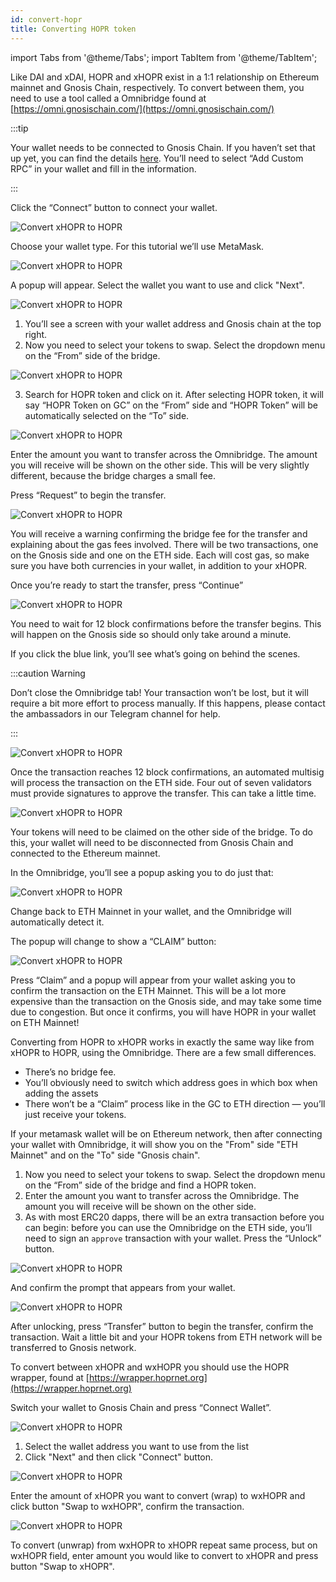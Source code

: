 ```yaml
---
id: convert-hopr
title: Converting HOPR token
---
```


import Tabs from '@theme/Tabs';
import TabItem from '@theme/TabItem';

Like DAI and xDAI, HOPR and xHOPR exist in a 1:1 relationship on Ethereum mainnet and Gnosis Chain, respectively. To convert between them, you need to use a tool called a Omnibridge found at [https://omni.gnosischain.com/](https://omni.gnosischain.com/)

<Tabs>
<TabItem value="xhtoh" label="xHOPR to HOPR">

:::tip

Your wallet needs to be connected to Gnosis Chain. If you haven’t set that up yet, you can find the details [here](https://docs.gnosischain.com/tools/wallets/metamask/). You’ll need to select “Add Custom RPC” in your wallet and fill in the information.

:::

Click the “Connect” button to connect your wallet.

![Convert xHOPR to HOPR](/img/convertion/xh_h-1.png)

Choose your wallet type. For this tutorial we’ll use MetaMask.

![Convert xHOPR to HOPR](/img/convertion/xh_h-2.png)

A popup will appear. Select the wallet you want to use and click "Next".

![Convert xHOPR to HOPR](/img/convertion/xh_h-3.png)

1. You’ll see a screen with your wallet address and Gnosis chain at the top right.
2. Now you need to select your tokens to swap. Select the dropdown menu on the “From” side of the bridge.

![Convert xHOPR to HOPR](/img/convertion/xh_h-4.png)

3. Search for HOPR token and click on it. After selecting HOPR token, it will say “HOPR Token on GC” on the “From” side and “HOPR Token” will be automatically selected on the “To” side.

![Convert xHOPR to HOPR](/img/convertion/xh_h-5.png)

Enter the amount you want to transfer across the Omnibridge. The amount you will receive will be shown on the other side. This will be very slightly different, because the bridge charges a small fee.

Press “Request” to begin the transfer.

![Convert xHOPR to HOPR](/img/convertion/xh_h-6.png)

You will receive a warning confirming the bridge fee for the transfer and explaining about the gas fees involved. There will be two transactions, one on the Gnosis side and one on the ETH side. Each will cost gas, so make sure you have both currencies in your wallet, in addition to your xHOPR.

Once you’re ready to start the transfer, press “Continue”

![Convert xHOPR to HOPR](/img/convertion/xh_h-7.png)

You need to wait for 12 block confirmations before the transfer begins. This will happen on the Gnosis side so should only take around a minute.

If you click the blue link, you’ll see what’s going on behind the scenes.

:::caution Warning

Don’t close the Omnibridge tab! Your transaction won’t be lost, but it will require a bit more effort to process manually. If this happens, please contact the ambassadors in our Telegram channel for help.

:::

![Convert xHOPR to HOPR](/img/convertion/xh_h-8.png)

Once the transaction reaches 12 block confirmations, an automated multisig will process the transaction on the ETH side. Four out of seven validators must provide signatures to approve the transfer. This can take a little time.

![Convert xHOPR to HOPR](/img/convertion/xh_h-9.png)

Your tokens will need to be claimed on the other side of the bridge. To do this, your wallet will need to be disconnected from Gnosis Chain and connected to the Ethereum mainnet.

In the Omnibridge, you’ll see a popup asking you to do just that:

![Convert xHOPR to HOPR](/img/convertion/xh_h-10.png)

Change back to ETH Mainnet in your wallet, and the Omnibridge will automatically detect it.

The popup will change to show a “CLAIM” button:

![Convert xHOPR to HOPR](/img/convertion/xh_h-11.png)

Press “Claim” and a popup will appear from your wallet asking you to confirm the transaction on the ETH Mainnet. This will be a lot more expensive than the transaction on the Gnosis side, and may take some time due to congestion. But once it confirms, you will have HOPR in your wallet on ETH Mainnet!

</TabItem>
<TabItem value="htoxh" label="HOPR to xHOPR">

Converting from HOPR to xHOPR works in exactly the same way like from xHOPR to HOPR, using the Omnibridge. There are a few small differences.

- There’s no bridge fee.
- You’ll obviously need to switch which address goes in which box when adding the assets
- There won’t be a “Claim” process like in the GC to ETH direction — you’ll just receive your tokens.

If your metamask wallet will be on Ethereum network, then after connecting your wallet with Omnibridge, it will show you on the "From" side "ETH Mainnet" and on the "To" side "Gnosis chain".

1. Now you need to select your tokens to swap. Select the dropdown menu on the “From” side of the bridge and find a HOPR token.
2. Enter the amount you want to transfer across the Omnibridge. The amount you will receive will be shown on the other side.
3. As with most ERC20 dapps, there will be an extra transaction before you can begin: before you can use the Omnibridge on the ETH side, you’ll need to sign an `approve` transaction with your wallet. Press the “Unlock” button.

![Convert xHOPR to HOPR](/img/convertion/h_xh-1.png)

And confirm the prompt that appears from your wallet.

![Convert xHOPR to HOPR](/img/convertion/h_xh-2.png)

After unlocking, press “Transfer” button to begin the transfer, confirm the transaction. Wait a little bit and your HOPR tokens from ETH network will be transferred to Gnosis network.

</TabItem>
<TabItem value="xhtowxh" label="xHOPR to wxHOPR">

To convert between xHOPR and wxHOPR you should use the HOPR wrapper, found at [https://wrapper.hoprnet.org](https://wrapper.hoprnet.org)

Switch your wallet to Gnosis Chain and press “Connect Wallet”.

![Convert xHOPR to HOPR](/img/convertion/wrapper-1.png)

1. Select the wallet address you want to use from the list
2. Click "Next" and then click "Connect" button.

![Convert xHOPR to HOPR](/img/convertion/wrapper-2.png)

Enter the amount of xHOPR you want to convert (wrap) to wxHOPR and click button "Swap to wxHOPR", confirm the transaction.

![Convert xHOPR to HOPR](/img/convertion/wrapper-3.png)

To convert (unwrap) from wxHOPR to xHOPR repeat same process, but on wxHOPR field, enter amount you would like to convert to xHOPR and press button "Swap to xHOPR".

</TabItem>
</Tabs>
